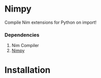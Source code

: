 # Nimpy

Compile Nim extensions for Python on import!

### Dependencies

 1. Nim Compiler
 2. [Nimpy](http://foo.com)

# Installation

```
```
